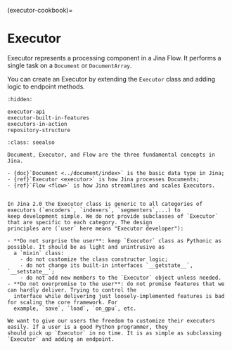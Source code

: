 (executor-cookbook)=
# Executor

Executor represents a processing component in a Jina Flow. It performs a single task on a `Document` or 
`DocumentArray`. 

You can create an Executor by extending the `Executor` class and adding logic to endpoint methods.


```{toctree}
:hidden:

executor-api
executor-built-in-features
executors-in-action
repository-structure
```

````{admonition} See Also
:class: seealso

Document, Executor, and Flow are the three fundamental concepts in Jina.

- {doc}`Document <../document/index>` is the basic data type in Jina;
- {ref}`Executor <executor>` is how Jina processes Documents;
- {ref}`Flow <flow>` is how Jina streamlines and scales Executors.
````

````{dropdown} Design Principle of Executor

In Jina 2.0 the Executor class is generic to all categories of executors (`encoders`, `indexers`, `segmenters`,...) to
keep development simple. We do not provide subclasses of `Executor` that are specific to each category. The design
principles are (`user` here means "Executor developer"):

- **Do not surprise the user**: keep `Executor` class as Pythonic as possible. It should be as light and unintrusive as
  a `mixin` class:
    - do not customize the class constructor logic;
    - do not change its built-in interfaces `__getstate__`, `__setstate__`;
    - do not add new members to the `Executor` object unless needed.
- **Do not overpromise to the user**: do not promise features that we can hardly deliver. Trying to control the
  interface while delivering just loosely-implemented features is bad for scaling the core framework. For
  example, `save`, `load`, `on_gpu`, etc.

We want to give our users the freedom to customize their executors easily. If a user is a good Python programmer, they
should pick up `Executor` in no time. It is as simple as subclassing `Executor` and adding an endpoint.

````